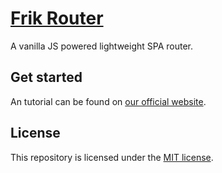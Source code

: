 # [Frik Router](https://frik.ftp.sh)
A vanilla JS powered lightweight SPA router.

## Get started
An tutorial can be found on [our official website](https://frik.ftp.sh/#/get-started).

## License
This repository is licensed under the [MIT license](LICENSE.txt).